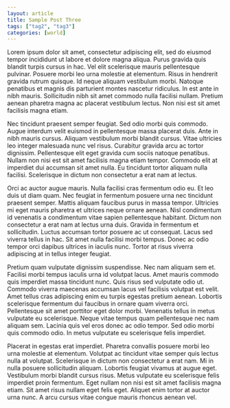 ```yaml
---
layout: article
title: Sample Post Three
tags: ["tag2", "tag3"]
categories: [world]
---
```


Lorem ipsum dolor sit amet, consectetur adipiscing elit, sed do eiusmod tempor incididunt ut labore et dolore magna aliqua. Purus gravida quis blandit turpis cursus in hac. Vel elit scelerisque mauris pellentesque pulvinar. Posuere morbi leo urna molestie at elementum. Risus in hendrerit gravida rutrum quisque. Id neque aliquam vestibulum morbi. Natoque penatibus et magnis dis parturient montes nascetur ridiculus. In est ante in nibh mauris. Sollicitudin nibh sit amet commodo nulla facilisi nullam. Pretium aenean pharetra magna ac placerat vestibulum lectus. Non nisi est sit amet facilisis magna etiam.

Nec tincidunt praesent semper feugiat. Sed odio morbi quis commodo. Augue interdum velit euismod in pellentesque massa placerat duis. Ante in nibh mauris cursus. Aliquam vestibulum morbi blandit cursus. Vitae ultricies leo integer malesuada nunc vel risus. Curabitur gravida arcu ac tortor dignissim. Pellentesque elit eget gravida cum sociis natoque penatibus. Nullam non nisi est sit amet facilisis magna etiam tempor. Commodo elit at imperdiet dui accumsan sit amet nulla. Eu tincidunt tortor aliquam nulla facilisi. Scelerisque in dictum non consectetur a erat nam at lectus.

Orci ac auctor augue mauris. Nulla facilisi cras fermentum odio eu. Et leo duis ut diam quam. Nec feugiat in fermentum posuere urna nec tincidunt praesent semper. Mattis aliquam faucibus purus in massa tempor. Ultricies mi eget mauris pharetra et ultrices neque ornare aenean. Nisl condimentum id venenatis a condimentum vitae sapien pellentesque habitant. Dictum non consectetur a erat nam at lectus urna duis. Gravida in fermentum et sollicitudin. Luctus accumsan tortor posuere ac ut consequat. Lacus sed viverra tellus in hac. Sit amet nulla facilisi morbi tempus. Donec ac odio tempor orci dapibus ultrices in iaculis nunc. Tortor at risus viverra adipiscing at in tellus integer feugiat.

Pretium quam vulputate dignissim suspendisse. Nec nam aliquam sem et. Facilisi morbi tempus iaculis urna id volutpat lacus. Amet mauris commodo quis imperdiet massa tincidunt nunc. Quis risus sed vulputate odio ut. Commodo viverra maecenas accumsan lacus vel facilisis volutpat est velit. Amet tellus cras adipiscing enim eu turpis egestas pretium aenean. Lobortis scelerisque fermentum dui faucibus in ornare quam viverra orci. Pellentesque sit amet porttitor eget dolor morbi. Venenatis tellus in metus vulputate eu scelerisque. Neque vitae tempus quam pellentesque nec nam aliquam sem. Lacinia quis vel eros donec ac odio tempor. Sed odio morbi quis commodo odio. In metus vulputate eu scelerisque felis imperdiet.

Placerat in egestas erat imperdiet. Pharetra convallis posuere morbi leo urna molestie at elementum. Volutpat ac tincidunt vitae semper quis lectus nulla at volutpat. Scelerisque in dictum non consectetur a erat nam. Mi in nulla posuere sollicitudin aliquam. Lobortis feugiat vivamus at augue eget. Vestibulum morbi blandit cursus risus. Metus vulputate eu scelerisque felis imperdiet proin fermentum. Eget nullam non nisi est sit amet facilisis magna etiam. Sit amet risus nullam eget felis eget. Aliquet enim tortor at auctor urna nunc. A arcu cursus vitae congue mauris rhoncus aenean vel.